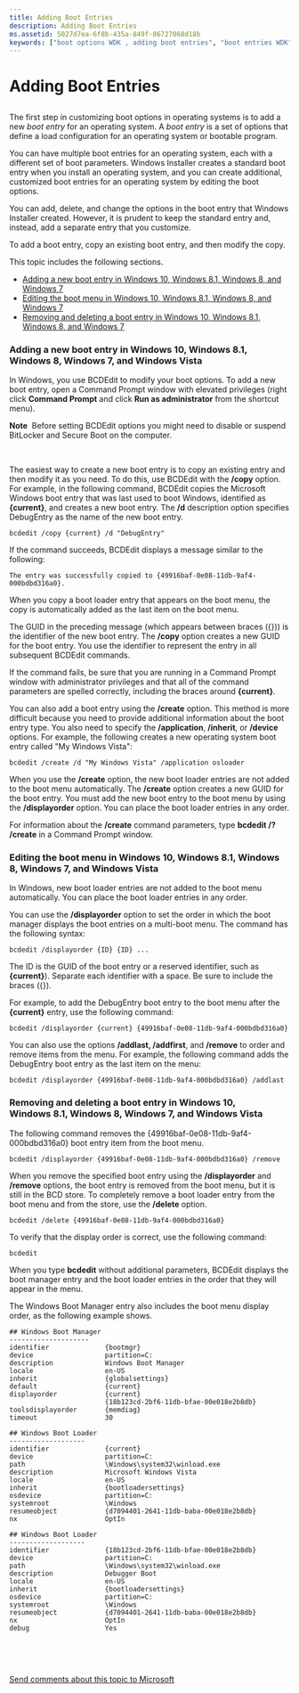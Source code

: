 ```yaml
---
title: Adding Boot Entries
description: Adding Boot Entries
ms.assetid: 5027d7ea-6f8b-435a-849f-06727068d18b
keywords: ["boot options WDK , adding boot entries", "boot entries WDK", "adding boot entries", "Boot.ini files WDK , adding boot entries"]
---
```


# Adding Boot Entries


## <a name= ddk_adding_boot_entries_tools></a>

The first step in customizing boot options in operating systems is to add a new *boot entry* for an operating system. A *boot entry* is a set of options that define a load configuration for an operating system or bootable program.

You can have multiple boot entries for an operating system, each with a different set of boot parameters. Windows Installer creates a standard boot entry when you install an operating system, and you can create additional, customized boot entries for an operating system by editing the boot options.

You can add, delete, and change the options in the boot entry that Windows Installer created. However, it is prudent to keep the standard entry and, instead, add a separate entry that you customize.

To add a boot entry, copy an existing boot entry, and then modify the copy.

This topic includes the following sections.

-   [Adding a new boot entry in Windows 10, Windows 8.1, Windows 8, and Windows 7](#adding-a-new-boot-entry-in-windows-vista-and-later)
-   [Editing the boot menu in Windows 10, Windows 8.1, Windows 8, and Windows 7](#editing-the-boot-menu-in-windows-vista-and-later)
-   [Removing and deleting a boot entry in Windows 10, Windows 8.1, Windows 8, and Windows 7](#removing-a-boot-entry-in-windows-vista-and-later)

### Adding a new boot entry in Windows 10, Windows 8.1, Windows 8, Windows 7, and Windows Vista <a name="adding-a-new-boot-entry-in-windows-vista-and-later"></a>

In Windows, you use BCDEdit to modify your boot options. To add a new boot entry, open a Command Prompt window with elevated privileges (right click **Command Prompt** and click **Run as administrator** from the shortcut menu).

**Note**  Before setting BCDEdit options you might need to disable or suspend BitLocker and Secure Boot on the computer.

 

The easiest way to create a new boot entry is to copy an existing entry and then modify it as you need. To do this, use BCDEdit with the **/copy** option. For example, in the following command, BCDEdit copies the Microsoft Windows boot entry that was last used to boot Windows, identified as **{current}**, and creates a new boot entry. The **/d** description option specifies DebugEntry as the name of the new boot entry.

```
bcdedit /copy {current} /d "DebugEntry"
```

If the command succeeds, BCDEdit displays a message similar to the following:

```
The entry was successfully copied to {49916baf-0e08-11db-9af4-000bdbd316a0}.
```

When you copy a boot loader entry that appears on the boot menu, the copy is automatically added as the last item on the boot menu.

The GUID in the preceding message (which appears between braces ({})) is the identifier of the new boot entry. The **/copy** option creates a new GUID for the boot entry. You use the identifier to represent the entry in all subsequent BCDEdit commands.

If the command fails, be sure that you are running in a Command Prompt window with administrator privileges and that all of the command parameters are spelled correctly, including the braces around **{current}**.

You can also add a boot entry using the **/create** option. This method is more difficult because you need to provide additional information about the boot entry type. You also need to specify the **/application**, **/inherit**, or **/device** options. For example, the following creates a new operating system boot entry called "My Windows Vista":

```
bcdedit /create /d "My Windows Vista" /application osloader
```

When you use the **/create** option, the new boot loader entries are not added to the boot menu automatically. The **/create** option creates a new GUID for the boot entry. You must add the new boot entry to the boot menu by using the **/displayorder** option. You can place the boot loader entries in any order.

For information about the **/create** command parameters, type **bcdedit /? /create** in a Command Prompt window.

### Editing the boot menu in Windows 10, Windows 8.1, Windows 8, Windows 7, and Windows Vista <a name="editing-the-boot-menu-in-windows-vista-and-later"></a>

In Windows, new boot loader entries are not added to the boot menu automatically. You can place the boot loader entries in any order.

You can use the **/displayorder** option to set the order in which the boot manager displays the boot entries on a multi-boot menu. The command has the following syntax:

```
bcdedit /displayorder {ID} {ID} ...
```

The ID is the GUID of the boot entry or a reserved identifier, such as **{current}**). Separate each identifier with a space. Be sure to include the braces ({}).

For example, to add the DebugEntry boot entry to the boot menu after the **{current}** entry, use the following command:

```
bcdedit /displayorder {current} {49916baf-0e08-11db-9af4-000bdbd316a0}
```

You can also use the options **/addlast, /addfirst**, and **/remove** to order and remove items from the menu. For example, the following command adds the DebugEntry boot entry as the last item on the menu:

```
bcdedit /displayorder {49916baf-0e08-11db-9af4-000bdbd316a0} /addlast
```

### Removing and deleting a boot entry in Windows 10, Windows 8.1, Windows 8, Windows 7, and Windows Vista <a name="removing-a-boot-entry-in-windows-vista-and-later"></a>

The following command removes the {49916baf-0e08-11db-9af4-000bdbd316a0} boot entry item from the boot menu.

```
bcdedit /displayorder {49916baf-0e08-11db-9af4-000bdbd316a0} /remove
```

When you remove the specified boot entry using the **/displayorder** and **/remove** options, the boot entry is removed from the boot menu, but it is still in the BCD store. To completely remove a boot loader entry from the boot menu and from the store, use the **/delete** option.

```
bcdedit /delete {49916baf-0e08-11db-9af4-000bdbd316a0}
```

To verify that the display order is correct, use the following command:

```
bcdedit
```

When you type **bcdedit** without additional parameters, BCDEdit displays the boot manager entry and the boot loader entries in the order that they will appear in the menu.

The Windows Boot Manager entry also includes the boot menu display order, as the following example shows.

```
## Windows Boot Manager
--------------------
identifier              {bootmgr}
device                  partition=C:
description             Windows Boot Manager
locale                  en-US
inherit                 {globalsettings}
default                 {current}
displayorder            {current}
                        {18b123cd-2bf6-11db-bfae-00e018e2b8db}
toolsdisplayorder       {memdiag}
timeout                 30

## Windows Boot Loader
-------------------
identifier              {current}
device                  partition=C:
path                    \Windows\system32\winload.exe
description             Microsoft Windows Vista
locale                  en-US
inherit                 {bootloadersettings}
osdevice                partition=C:
systemroot              \Windows
resumeobject            {d7094401-2641-11db-baba-00e018e2b8db}
nx                      OptIn

## Windows Boot Loader
-------------------
identifier              {18b123cd-2bf6-11db-bfae-00e018e2b8db}
device                  partition=C:
path                    \Windows\system32\winload.exe
description             Debugger Boot
locale                  en-US
inherit                 {bootloadersettings}
osdevice                partition=C:
systemroot              \Windows
resumeobject            {d7094401-2641-11db-baba-00e018e2b8db}
nx                      OptIn
debug                   Yes
```

 

 

[Send comments about this topic to Microsoft](mailto:wsddocfb@microsoft.com?subject=Documentation%20feedback%20[devtest\devtest]:%20Adding%20Boot%20Entries%20%20RELEASE:%20%2811/17/2016%29&body=%0A%0APRIVACY%20STATEMENT%0A%0AWe%20use%20your%20feedback%20to%20improve%20the%20documentation.%20We%20don't%20use%20your%20email%20address%20for%20any%20other%20purpose,%20and%20we'll%20remove%20your%20email%20address%20from%20our%20system%20after%20the%20issue%20that%20you're%20reporting%20is%20fixed.%20While%20we're%20working%20to%20fix%20this%20issue,%20we%20might%20send%20you%20an%20email%20message%20to%20ask%20for%20more%20info.%20Later,%20we%20might%20also%20send%20you%20an%20email%20message%20to%20let%20you%20know%20that%20we've%20addressed%20your%20feedback.%0A%0AFor%20more%20info%20about%20Microsoft's%20privacy%20policy,%20see%20http://privacy.microsoft.com/default.aspx. "Send comments about this topic to Microsoft")
